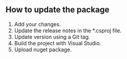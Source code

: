 ## How to update the package

1. Add your changes.
2. Update the release notes in the *.csproj file.
3. Update version using a Git tag.
4. Build the project with Visual Studio.
5. Upload nuget package.